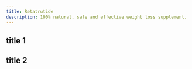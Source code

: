 ```yaml
---
title: Retatrutide
description: 100% natural, safe and effective weight loss supplement.
---
```


## title 1

## title 2
